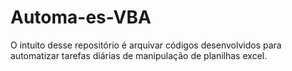 # Automa-es-VBA
O intuito desse repositório é arquivar códigos desenvolvidos para automatizar tarefas diárias de manipulação de planilhas excel.
